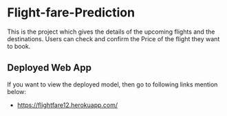 # Flight-fare-Prediction

This is the project which gives the details of the upcoming flights and the destinations. Users can check and confirm the Price of the flight they want to book.

## Deployed Web App
 If you want to view the deployed model, then go to following links mention below:
- https://flightfare12.herokuapp.com/
